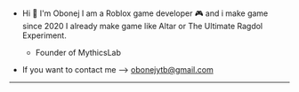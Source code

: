 - Hi 👋 I'm Obonej
  I am a Roblox game developer 🎮 and i make game since 2020
  I already make game like Altar or The Ultimate Ragdol Experiment.

  - Founder of MythicsLab
- If you want to contact me --> obonejytb@gmail.com

------------------------------------------------------------------------
